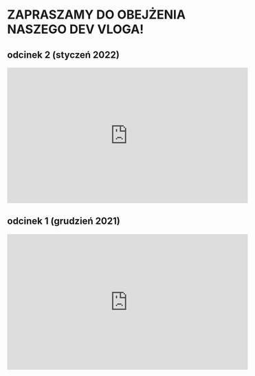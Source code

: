 # ZAPRASZAMY DO OBEJŻENIA NASZEGO DEV VLOGA!

## odcinek 2 (styczeń 2022)

<iframe width="560" height="315" src="https://www.youtube.com/embed/fOTBtoNmCuw" title="YouTube video player" frameborder="0" allow="accelerometer; autoplay; clipboard-write; encrypted-media; gyroscope; picture-in-picture" allowfullscreen></iframe>

## odcinek 1 (grudzień 2021)

<iframe width="560" height="315" src="https://www.youtube.com/embed/TUHikZDpMxo" title="YouTube video player" frameborder="0" allow="accelerometer; autoplay; clipboard-write; encrypted-media; gyroscope; picture-in-picture" allowfullscreen></iframe>
